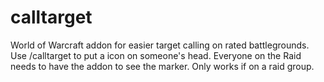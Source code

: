 # calltarget
World of Warcraft addon for easier target calling on rated battlegrounds.
Use /calltarget to put a icon on someone's head. Everyone on the Raid needs to have the addon to see the marker. Only works if on a raid group.
